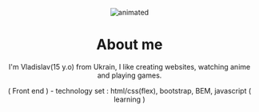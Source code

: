 <p align="center">
  <img src="https://github.com/nero-5-5/nero-5-5/blob/main/dazai-fl-732.gif" alt="animated" />
</p>


<h1 align="center">
About me
</h1>

<p align="center">
I'm Vladislav(15 y.o) from Ukrain, I like creating websites, watching anime and playing games.
</p>

<p align="center">
( Front end ) - technology set : html/css(flex), bootstrap, BEM, javascript ( learning )
</p>
